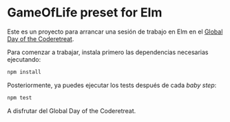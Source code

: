 # GameOfLife preset for Elm

Este es un proyecto para arrancar una sesión de trabajo en Elm en el [Global Day of the Coderetreat](https://www.coderetreat.org/).

Para comenzar a trabajar, instala primero las dependencias necesarias ejecutando:

```bash
npm install
```

Posteriormente, ya puedes ejecutar los tests después de cada *baby step*:

```bash
npm test
```

A disfrutar del Global Day of the Coderetreat.

